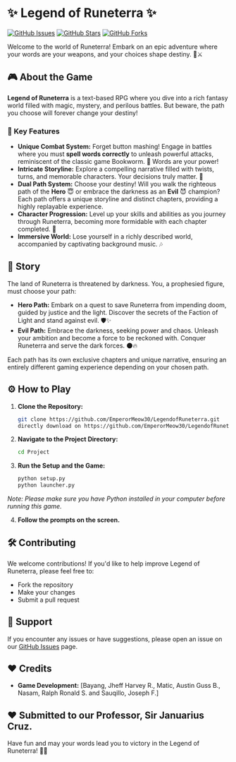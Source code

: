 # ✨ Legend of Runeterra ✨

[![GitHub Issues](https://img.shields.io/github/issues/EmperorMeow30/LegendofRuneterra)](https://github.com/EmperorMeow30/LegendofRuneterra/issues)
[![GitHub Stars](https://img.shields.io/github/stars/EmperorMeow30/LegendofRuneterra)](https://github.com/EmperorMeow30/LegendofRuneterra/stargazers)
[![GitHub Forks](https://img.shields.io/github/forks/EmperorMeow30/LegendofRuneterra)](https://github.com/EmperorMeow30/LegendofRuneterra/network/members)

Welcome to the world of Runeterra! Embark on an epic adventure where your words are your weapons, and your choices shape destiny. 📖⚔️

## 🎮 About the Game

**Legend of Runeterra** is a text-based RPG where you dive into a rich fantasy world filled with magic, mystery, and perilous battles. But beware, the path you choose will forever change your destiny!

### 🌟 Key Features

*   **Unique Combat System:** Forget button mashing! Engage in battles where you must **spell words correctly** to unleash powerful attacks, reminiscent of the classic game Bookworm. 🧠 Words are your power!
*   **Intricate Storyline:** Explore a compelling narrative filled with twists, turns, and memorable characters. Your decisions truly matter. 🤔
*   **Dual Path System:** Choose your destiny! Will you walk the righteous path of the **Hero** 😇 or embrace the darkness as an **Evil** 😈 champion? Each path offers a unique storyline and distinct chapters, providing a highly replayable experience.
*   **Character Progression:** Level up your skills and abilities as you journey through Runeterra, becoming more formidable with each chapter completed. 💪
*   **Immersive World:** Lose yourself in a richly described world, accompanied by captivating background music. 🎶

## 📜 Story

The land of Runeterra is threatened by darkness. You, a prophesied figure, must choose your path:

*   **Hero Path:**  Embark on a quest to save Runeterra from impending doom, guided by justice and the light.  Discover the secrets of the Faction of Light and stand against evil. 🛡️✨
*   **Evil Path:**  Embrace the darkness, seeking power and chaos.  Unleash your ambition and become a force to be reckoned with.  Conquer Runeterra and serve the dark forces. 🌑🔥

Each path has its own exclusive chapters and unique narrative, ensuring an entirely different gaming experience depending on your chosen path.

## ⚙️ How to Play

1.  **Clone the Repository:**
    ```bash
    git clone https://github.com/EmperorMeow30/LegendofRuneterra.git
    directly download on https://github.com/EmperorMeow30/LegendofRuneterra/archive/refs/tags/v1.0.0-alpha.zip
    ```
2.  **Navigate to the Project Directory:**
    ```bash
    cd Project
    ```
3.  **Run the Setup and the Game:**
    ```bash
    python setup.py 
    python launcher.py
    ```

   *Note: Please make sure you have Python installed in your computer before running this game.*

4.  **Follow the prompts on the screen.**

## 🛠️ Contributing

We welcome contributions! If you'd like to help improve Legend of Runeterra, please feel free to:

*   Fork the repository
*   Make your changes
*   Submit a pull request

## 🤝 Support

If you encounter any issues or have suggestions, please open an issue on our [GitHub Issues](https://github.com/EmperorMeow30/LegendofRuneterra/issues) page.

## ❤️ Credits

*   **Game Development:** [Bayang, Jheff Harvey R., Matic, Austin Guss B., Nasam, Ralph Ronald S. and Sauqillo, Joseph F.]

## ❤️ Submitted to our Professor, Sir Januarius Cruz.

Have fun and may your words lead you to victory in the Legend of Runeterra! 🌟🎉
